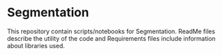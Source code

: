 # Segmentation

This repository contain scripts/notebooks for Segmentation. 
ReadMe files describe the utility of the code and Requirements files include information about libraries used.
